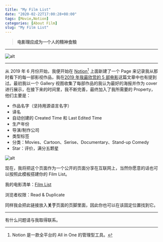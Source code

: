 ```yaml
---
title: "My Film List"
date: "2020-02-22T17:00:28+08:00"
tags: [Movie,Notion]
categories: [About Film]
slug: "My Film List"
---
```


> **电影理应成为一个人的精神食粮**

<!--more-->

---

![alt](https://dawnblog-1300625500.cos.ap-guangzhou.myqcloud.com/images/20200222174431.jpg "Unsplash@ewitsoe")

---

从 2019 年 6 月份开始，我便开始在 [Notion](https://www.notion.so/product)[^1] 上面新建了一个 Page 来记录我从那时看下的每一部影视作品，我在[2019 年我最欣赏的 5 部电影](https://sailordawner.top/posts/5-movies-i-like-most-in-2019/)这篇文章中也有提到过。最初我以一个 Gallery 视图收集了每部作品的我认为最好的海报并作为 cover 进行展示，在接下来的时间里，我不断完善，最终加入了我所需要的 Property，他们主要是：

[^1]: Notion 是一款全平台的 All in One 的管理型工具。

- 作品名字（坚持用源语言名字）
- 译名
- 自动创建的 Created Time 和 Last Edited Time
- 生产年份
- 导演/制作公司
- 类型标签
- 分类：Movies、Cartoon、Serise、Documentary、Stand-up Comedy
- Star：评价，满分五颗星

![alt](https://dawnblog-1300625500.cos.ap-guangzhou.myqcloud.com/images/20200514212310.png "Film List")

现在，我将把这个页面作为一个公开的页面分享在互联网上，当然你愿意的话也可以按照此模板搭建你的 Film List。

我的电影清单：[Film List](https://www.notion.so/dawner/a56e04ba801344778e1293b2a4161c30?v=af98cf32a04b47fbbddffb41a3e11881)

浏览者权限：Read & Duplicate

同样我会把此链接放入**关于**页面的页脚里面，因此你也可以在该固定位置找到它。

---

有什么问题请与我取得联系。